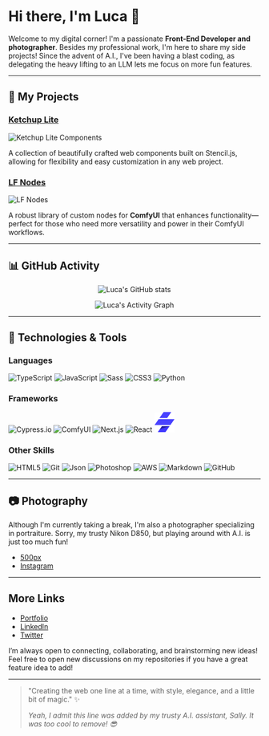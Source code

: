 # Hi there, I'm Luca 👋

Welcome to my digital corner! I'm a passionate **Front-End Developer and photographer**. Besides my professional work, I'm here to share my side projects! Since the advent of A.I., I've been having a blast coding, as delegating the heavy lifting to an LLM lets me focus on more fun features.

---

## 🌟 My Projects

### [Ketchup Lite](https://github.com/lucafoscili/ketchup-lite)

![Ketchup Lite Components](https://img.shields.io/badge/dynamic/json?color=green&label=Components&query=components&url=https://raw.githubusercontent.com/lucafoscili/ketchup-lite/main/count.json&suffix=%20components)

A collection of beautifully crafted web components built on Stencil.js, allowing for flexibility and easy customization in any web project.

### [LF Nodes](https://github.com/lucafoscili/comfyui-lf)

![LF Nodes](https://img.shields.io/badge/dynamic/json?color=blue&label=Nodes&query=nodes&url=https://raw.githubusercontent.com/lucafoscili/comfyui-lf/master/count.json&suffix=%20nodes)

A robust library of custom nodes for **ComfyUI** that enhances functionality—perfect for those who need more versatility and power in their ComfyUI workflows.

---

## 📊 GitHub Activity

<!-- GitHub Stats -->
<p align="center">
  <img src="https://github-readme-stats.vercel.app/api?username=lucafoscili&show_icons=true&theme=radical&include_all_commits=true&count_private=true&hide_border=true&hide_title=true" alt="Luca's GitHub stats" />
</p>

<!-- Activity Graph -->
<p align="center">
  <img src="https://github-readme-activity-graph.vercel.app/graph?username=lucafoscili&theme=react-dark&hide_border=true" alt="Luca's Activity Graph" />
</p>

---

## 🔧 Technologies & Tools

### **Languages**

<p align="left">
  <img src="https://cdn.jsdelivr.net/gh/devicons/devicon/icons/typescript/typescript-original.svg" alt="TypeScript" width="40" height="40"/>
  <img src="https://cdn.jsdelivr.net/gh/devicons/devicon/icons/javascript/javascript-original.svg" alt="JavaScript" width="40" height="40"/>
  <img src="https://cdn.jsdelivr.net/gh/devicons/devicon/icons/sass/sass-original.svg" alt="Sass" width="40" height="40"/>
  <img src="https://cdn.jsdelivr.net/gh/devicons/devicon/icons/css3/css3-original.svg" alt="CSS3" width="40" height="40"/>
  <img src="https://cdn.jsdelivr.net/gh/devicons/devicon/icons/python/python-original.svg" alt="Python" width="40" height="40"/>
</p>

### **Frameworks**

<p align="left">
  <img src="https://cdn.jsdelivr.net/gh/devicons/devicon@latest/icons/cypressio/cypressio-original.svg" alt="Cypress.io" width="40" height="40" />
  <img src="https://framerusercontent.com/images/7Nhoxwn9eWYrqKjEewfXutR90U.png" alt="ComfyUI" width="40" height="40" />
  <img src="https://cdn.jsdelivr.net/gh/devicons/devicon/icons/nextjs/nextjs-line.svg" alt="Next.js" width="40" height="40"/>
  <img src="https://cdn.jsdelivr.net/gh/devicons/devicon/icons/react/react-original.svg" alt="React" width="40" height="40"/>
  <img src="https://github.com/ionic-team/stencil/raw/main/stencil-logo.png" alt="Stencil.js" width="40" height="40"/>
</p>

### **Other Skills**

<p align="left">
  <img src="https://cdn.jsdelivr.net/gh/devicons/devicon/icons/html5/html5-original.svg" alt="HTML5" width="40" height="40"/>
  <img src="https://cdn.jsdelivr.net/gh/devicons/devicon/icons/git/git-original.svg" alt="Git" width="40" height="40"/>
  <img src="https://cdn.jsdelivr.net/gh/devicons/devicon/icons/json/json-original.svg" alt="Json" width="40" height="40"/>
  <img src="https://cdn.jsdelivr.net/gh/devicons/devicon/icons/photoshop/photoshop-original.svg" alt="Photoshop" width="40" height="40"/>
  <img src="https://cdn.jsdelivr.net/gh/devicons/devicon/icons/amazonwebservices/amazonwebservices-original-wordmark.svg" alt="AWS" width="40" height="40"/>
  <img src="https://cdn.jsdelivr.net/gh/devicons/devicon/icons/markdown/markdown-original.svg" alt="Markdown" width="40" height="40"/>
  <img src="https://cdn.jsdelivr.net/gh/devicons/devicon/icons/github/github-original.svg" alt="GitHub" width="40" height="40"/>
</p>

---

## 📷 Photography

Although I'm currently taking a break, I'm also a photographer specializing in portraiture. Sorry, my trusty Nikon D850, but playing around with A.I. is just too much fun!

- [500px](https://500px.com/p/lucafoscili)
- [Instagram](https://instagram.com/lucafoscili)

---

## More Links

- [Portfolio](https://www.lucafoscili.com)
- [LinkedIn](https://linkedin.com/in/lucafoscili)
- [Twitter](https://twitter.com/lucafoscili)

I’m always open to connecting, collaborating, and brainstorming new ideas! Feel free to open new discussions on my repositories if you have a great feature idea to add!

---

> "Creating the web one line at a time, with style, elegance, and a little bit of magic." ✨ 
> 
> *Yeah, I admit this line was added by my trusty A.I. assistant, Sally. It was too cool to remove! 😎*
